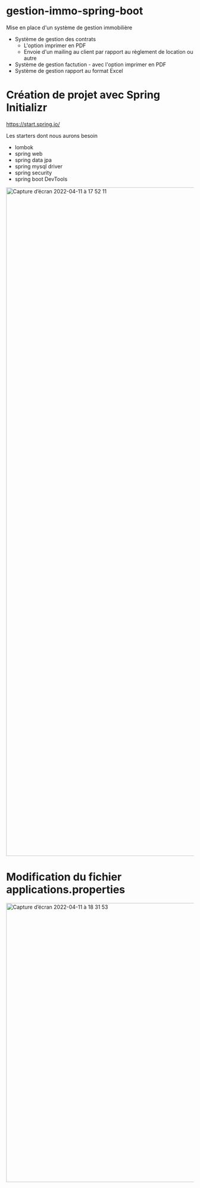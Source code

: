 # gestion-immo-spring-boot

Mise en place d'un système de gestion immobilière <br/>
<ul>
    <li>Système de gestion des contrats 
      <ul>
        <li>L'option imprimer en PDF</li>
        <li>Envoie d'un mailing au client par rapport au règlement de location ou autre </li>
      </ul>
    </li>
    <li>Système de gestion factution -  avec l'option imprimer en PDF</li>
    <li>Système de gestion rapport au format Excel</li>
</ul>

# Création de projet avec Spring Initializr
https://start.spring.io/

Les starters dont nous aurons besoin

<ul>
    <li>lombok </li>
    <li>spring web </li>
    <li>spring data jpa </li>
    <li>spring mysql driver </li>
    <li>spring security </li>
    <li>spring boot DevTools </li>
</ul>

<img width="1792" alt="Capture d’écran 2022-04-11 à 17 52 11" src="https://user-images.githubusercontent.com/47887636/162799849-e4290fa2-93aa-4681-90bc-bb4c7cb1be37.png">


# Modification du fichier applications.properties

<img width="748" alt="Capture d’écran 2022-04-11 à 18 31 53" src="https://user-images.githubusercontent.com/47887636/162805998-71502bcf-91fb-4ec9-8acc-e51d07ea42c4.png">


